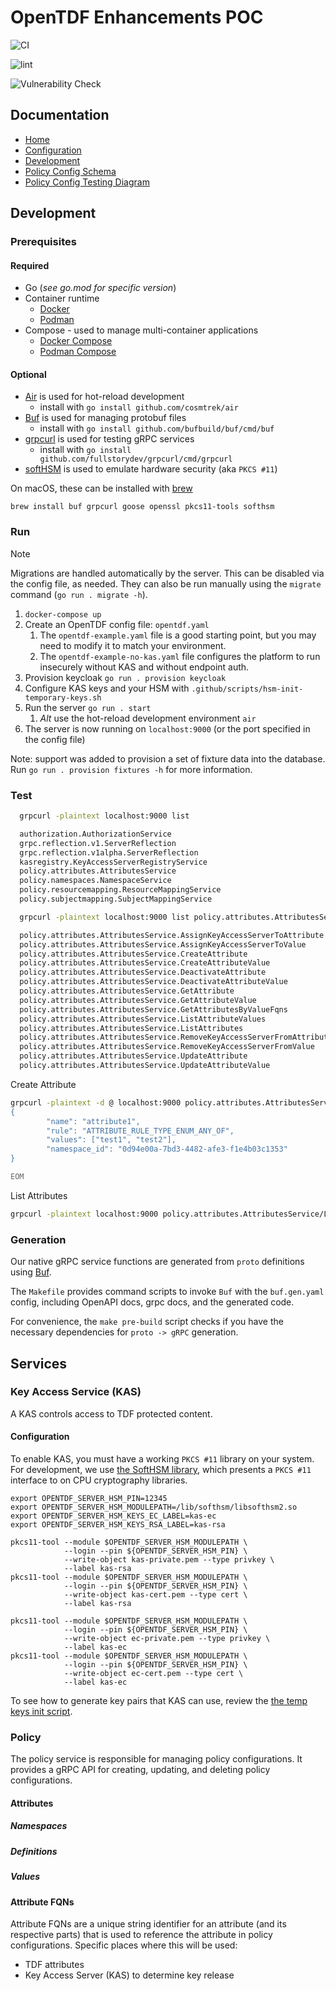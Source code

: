 # OpenTDF Enhancements POC

![CI](https://github.com/opentdf/platform/actions/workflows/checks.yaml/badge.svg?branch=main)

![lint](https://github.com/opentdf/platform/actions/workflows/lint-all.yaml/badge.svg?branch=main)

![Vulnerability Check](https://github.com/opentdf/platform/actions/workflows/vulnerability-check.yaml/badge.svg?branch=main)

## Documentation

- [Home](https://opentdf.github.io/platform)
- [Configuration](./docs/configuration.md)
- [Development](#development)
- [Policy Config Schema](./migrations/20240212000000_schema_erd.md)
- [Policy Config Testing Diagram](./integration/testing_diagram.png)

## Development

### Prerequisites

#### Required

- Go (_see go.mod for specific version_)
- Container runtime
  - [Docker](https://www.docker.com/get-started/)
  - [Podman](https://podman.io/docs/installation)
- Compose - used to manage multi-container applications
  - [Docker Compose](https://docs.docker.com/compose/install/)
  - [Podman Compose](https://github.com/containers/podman-compose)

#### Optional

- [Air](https://github.com/cosmtrek/air) is used for hot-reload development
  - install with `go install github.com/cosmtrek/air`
- [Buf](https://buf.build/docs/ecosystem/cli-overview) is used for managing protobuf files
  - install with `go install github.com/bufbuild/buf/cmd/buf`
- [grpcurl](https://github.com/fullstorydev/grpcurl) is used for testing gRPC services
  - install with `go install github.com/fullstorydev/grpcurl/cmd/grpcurl`
- [softHSM](https://github.com/opendnssec/SoftHSMv2) is used to emulate hardware security (aka `PKCS #11`)

On macOS, these can be installed with [brew](https://docs.brew.sh/Installation)

`brew install buf grpcurl goose openssl pkcs11-tools softhsm`

### Run

> [!NOTE]
> Migrations are handled automatically by the server. This can be disabled via the config file, as
> needed. They can also be run manually using the `migrate` command (`go run . migrate -h`).

1. `docker-compose up`
2. Create an OpenTDF config file: `opentdf.yaml`
   1. The `opentdf-example.yaml` file is a good starting point, but you may need to modify it to match your environment.
   2. The `opentdf-example-no-kas.yaml` file configures the platform to run insecurely without KAS and without endpoint auth.
3. Provision keycloak `go run . provision keycloak`
4. Configure KAS keys and your HSM with `.github/scripts/hsm-init-temporary-keys.sh`
5. Run the server `go run . start`
   1. _Alt_ use the hot-reload development environment `air`
6. The server is now running on `localhost:9000` (or the port specified in the config file)

Note: support was added to provision a set of fixture data into the database.
Run `go run . provision fixtures -h` for more information.

### Test

```bash
  grpcurl -plaintext localhost:9000 list

  authorization.AuthorizationService
  grpc.reflection.v1.ServerReflection
  grpc.reflection.v1alpha.ServerReflection
  kasregistry.KeyAccessServerRegistryService
  policy.attributes.AttributesService
  policy.namespaces.NamespaceService
  policy.resourcemapping.ResourceMappingService
  policy.subjectmapping.SubjectMappingService

  grpcurl -plaintext localhost:9000 list policy.attributes.AttributesService

  policy.attributes.AttributesService.AssignKeyAccessServerToAttribute
  policy.attributes.AttributesService.AssignKeyAccessServerToValue
  policy.attributes.AttributesService.CreateAttribute
  policy.attributes.AttributesService.CreateAttributeValue
  policy.attributes.AttributesService.DeactivateAttribute
  policy.attributes.AttributesService.DeactivateAttributeValue
  policy.attributes.AttributesService.GetAttribute
  policy.attributes.AttributesService.GetAttributeValue
  policy.attributes.AttributesService.GetAttributesByValueFqns
  policy.attributes.AttributesService.ListAttributeValues
  policy.attributes.AttributesService.ListAttributes
  policy.attributes.AttributesService.RemoveKeyAccessServerFromAttribute
  policy.attributes.AttributesService.RemoveKeyAccessServerFromValue
  policy.attributes.AttributesService.UpdateAttribute
  policy.attributes.AttributesService.UpdateAttributeValue
```

Create Attribute

```bash
grpcurl -plaintext -d @ localhost:9000 policy.attributes.AttributesService/CreateAttribute <<EOM
{
        "name": "attribute1",
        "rule": "ATTRIBUTE_RULE_TYPE_ENUM_ANY_OF",
        "values": ["test1", "test2"],
        "namespace_id": "0d94e00a-7bd3-4482-afe3-f1e4b03c1353"
}

EOM
```

List Attributes

```bash
grpcurl -plaintext localhost:9000 policy.attributes.AttributesService/ListAttributes
```

### Generation

Our native gRPC service functions are generated from `proto` definitions using [Buf](https://buf.build/docs/introduction).

The `Makefile` provides command scripts to invoke `Buf` with the `buf.gen.yaml` config, including OpenAPI docs, grpc docs, and the
generated code.

For convenience, the `make pre-build` script checks if you have the necessary dependencies for `proto -> gRPC` generation.

## Services

### Key Access Service (KAS)

A KAS controls access to TDF protected content.

#### Configuration

To enable KAS, you must have a working `PKCS #11` library on your system.
For development, we use [the SoftHSM library](https://www.softhsm.org/),
which presents a `PKCS #11` interface to on CPU cryptography libraries.

```
export OPENTDF_SERVER_HSM_PIN=12345
export OPENTDF_SERVER_HSM_MODULEPATH=/lib/softhsm/libsofthsm2.so
export OPENTDF_SERVER_HSM_KEYS_EC_LABEL=kas-ec
export OPENTDF_SERVER_HSM_KEYS_RSA_LABEL=kas-rsa

pkcs11-tool --module $OPENTDF_SERVER_HSM_MODULEPATH \
            --login --pin ${OPENTDF_SERVER_HSM_PIN} \
            --write-object kas-private.pem --type privkey \
            --label kas-rsa
pkcs11-tool --module $OPENTDF_SERVER_HSM_MODULEPATH \
            --login --pin ${OPENTDF_SERVER_HSM_PIN} \
            --write-object kas-cert.pem --type cert \
            --label kas-rsa

pkcs11-tool --module $OPENTDF_SERVER_HSM_MODULEPATH \
            --login --pin ${OPENTDF_SERVER_HSM_PIN} \
            --write-object ec-private.pem --type privkey \
            --label kas-ec
pkcs11-tool --module $OPENTDF_SERVER_HSM_MODULEPATH \
            --login --pin ${OPENTDF_SERVER_HSM_PIN} \
            --write-object ec-cert.pem --type cert \
            --label kas-ec
```

To see how to generate key pairs that KAS can use, review the [the temp keys init script](.github/scripts/hsm-init-temporary-keys.sh).

### Policy

The policy service is responsible for managing policy configurations. It provides a gRPC API for
creating, updating, and deleting policy configurations.

#### Attributes

##### Namespaces

##### Definitions

##### Values

#### Attribute FQNs

Attribute FQNs are a unique string identifier for an attribute (and its respective parts) that is
used to reference the attribute in policy configurations. Specific places where this will be used:

- TDF attributes
- Key Access Server (KAS) to determine key release
